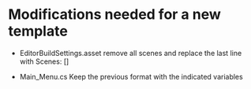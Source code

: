 # Modifications needed for a new template #

- EditorBuildSettings.asset
    remove all scenes and replace the last line with Scenes: []
    
- Main_Menu.cs
    Keep the previous format with the indicated variables

